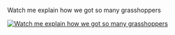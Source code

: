 Watch me explain how we got so many grasshoppers

[![Watch me explain how we got so many grasshoppers](https://img.youtube.com/vi/VAB67f9Vv0/maxresdefault.jpg)](https://youtu.be/SVAB67f9Vv0)
